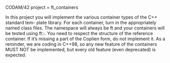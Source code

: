 CODAM/42 project = ft_containers

In this project you will implement the various container types of the C++ standard tem- plate library.
For each container, turn in the appropriately named class files. The namespace will always be ft and
your containers will be tested using ft::. You need to respect the structure of the reference container.
If it’s missing a part of the Coplien form, do not implement it. As a reminder, we are coding in C++98,
so any new feature of the containers MUST NOT be implemented, but every old feature (even deprecated)
is expected.
